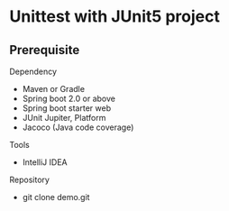 # Unittest with JUnit5 project
## Prerequisite
Dependency
- Maven or Gradle
- Spring boot 2.0 or above
- Spring boot starter web
- JUnit Jupiter, Platform
- Jacoco (Java code coverage)

Tools
- IntelliJ IDEA

Repository
- git clone demo.git

